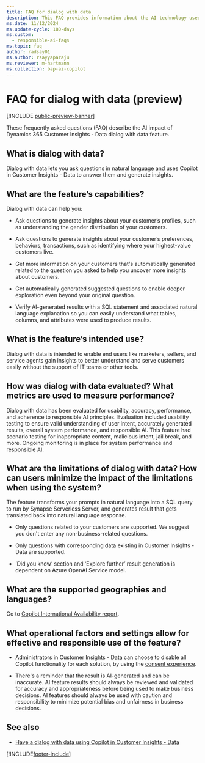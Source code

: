 ```yaml
---
title: FAQ for dialog with data
description: This FAQ provides information about the AI technology used in dialog with data. It provides key considerations and details about how AI is used, how it was tested and evaluated, and any specific limitations.
ms.date: 11/12/2024
ms.update-cycle: 180-days
ms.custom: 
  - responsible-ai-faqs
ms.topic: faq
author: radsay01
ms.author: rsayyaparaju
ms.reviewer: m-hartmann
ms.collection: bap-ai-copilot 
---
```


# FAQ for dialog with data (preview)

[!INCLUDE [public-preview-banner](includes/public-preview-banner.md)]

These frequently asked questions (FAQ) describe the AI impact of Dynamics 365 Customer Insights - Data dialog with data feature.

## What is dialog with data?

Dialog with data lets you ask questions in natural language and uses Copilot in Customer Insights - Data to answer them and generate insights.

## What are the feature’s capabilities?

Dialog with data can help you:

- Ask questions to generate insights about your customer’s profiles, such as understanding the gender distribution of your customers.

- Ask questions to generate insights about your customer’s preferences, behaviors, transactions, such as identifying where your highest-value customers live.

- Get more information on your customers that's automatically generated related to the question you asked to help you uncover more insights about customers.

- Get automatically generated suggested questions to enable deeper exploration even beyond your original question.

- Verify AI-generated results with a SQL statement and associated natural language explanation so you can easily understand what tables, columns, and attributes were used to produce results.

## What is the feature’s intended use?

Dialog with data is intended to enable end users like marketers, sellers, and service agents gain insights to better understand and serve customers easily without the support of IT teams or other tools.

## How was dialog with data evaluated? What metrics are used to measure performance?

Dialog with data has been evaluated for usability, accuracy, performance, and adherence to responsible AI principles. Evaluation included usability testing to ensure valid understanding of user intent, accurately generated results, overall system performance, and responsible AI. This feature had scenario testing for inappropriate content, malicious intent, jail break, and more. Ongoing monitoring is in place for system performance and responsible AI.  

## What are the limitations of dialog with data? How can users minimize the impact of the limitations when using the system?

The feature transforms your prompts in natural language into a SQL query to run by Synapse Serverless Server, and generates result that gets translated back into natural language response.

- Only questions related to your customers are supported. We suggest you don't enter any non-business-related questions.

- Only questions with corresponding data existing in Customer Insights - Data are supported.

- ‘Did you know’ section and ‘Explore further’ result generation is dependent on Azure OpenAI Service model.  

## What are the supported geographies and languages?

Go to [Copilot International Availability report](https://releaseplans.microsoft.com/availability-reports/?report=copilotfeaturereport).

## What operational factors and settings allow for effective and responsible use of the feature?

- Administrators in Customer Insights - Data can choose to disable all Copilot functionality for each solution, by using the [consent experience](copilot-global-consent.md).

- There's a reminder that the result is AI-generated and can be inaccurate. AI feature results should always be reviewed and validated for accuracy and appropriateness before being used to make business decisions. AI features should always be used with caution and responsibility to minimize potential bias and unfairness in business decisions.

## See also

- [Have a dialog with data using Copilot in Customer Insights - Data](dialog-with-data.md)

[!INCLUDE[footer-include](includes/footer-banner.md)]
